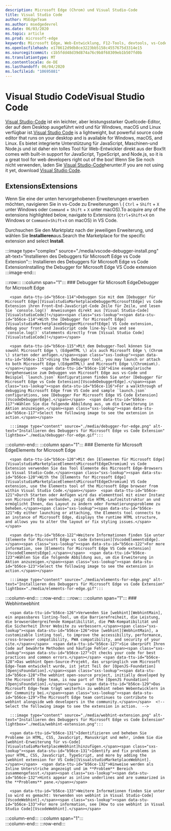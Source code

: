 ```yaml
---
description: Microsoft Edge (Chrom) und Visual Studio-Code
title: Visual Studio Code
author: MSEdgeTeam
ms.author: msedgedevrel
ms.date: 06/03/2020
ms.topic: article
ms.prod: microsoft-edge
keywords: Microsoft Edge, Web-Entwicklung, F12-Tools, devtools, vs-Code, Visual Studio-Code, Debugger, webhint
ms.openlocfilehash: e178612d9db8ce3223bb5158c4557675d3314e15
ms.sourcegitcommit: c1b5fdd48d39d874a76c9b8f68309eb1b507fd0b
ms.translationtype: MT
ms.contentlocale: de-DE
ms.lasthandoff: 06/04/2020
ms.locfileid: "10695881"
---
```

# <span data-ttu-id="b56ce-104">Visual Studio Code</span><span class="sxs-lookup"><span data-stu-id="b56ce-104">Visual Studio Code</span></span>  

<span data-ttu-id="b56ce-105">[Visual Studio-Code][VisualStudioCodeDocs] ist ein leichter, aber leistungsstarker Quellcode-Editor, der auf dem Desktop ausgeführt wird und für Windows, macOS und Linux verfügbar ist.</span><span class="sxs-lookup"><span data-stu-id="b56ce-105">[Visual Studio Code][VisualStudioCodeDocs] is a lightweight, but powerful source code editor that runs on your desktop and is available for Windows, macOS, and Linux.</span></span>  <span data-ttu-id="b56ce-106">Es bietet integrierte Unterstützung für JavaScript, Maschinen-und Node.js und ist daher ein tolles Tool für Web-Entwickler direkt aus der Box!</span><span class="sxs-lookup"><span data-stu-id="b56ce-106">It comes with built-in support for JavaScript, TypeScript, and Node.js, so it is a great tool for web developers right out of the box!</span></span>  <span data-ttu-id="b56ce-107">Wenn Sie Sie noch nicht verwenden, laden Sie [Visual Studio-Code][VisualstudioCode]herunter.</span><span class="sxs-lookup"><span data-stu-id="b56ce-107">If you are not using it yet, download [Visual Studio Code][VisualstudioCode].</span></span>  

## <span data-ttu-id="b56ce-108">Extensions</span><span class="sxs-lookup"><span data-stu-id="b56ce-108">Extensions</span></span>  

<!--Todo: We want to put something like the tiles for extensions VS Code uses on this page https://code.visualstudio.com/Docs#top-extensions but I don't think this is a markdown page.  I think it's a web page.  I couldn't find anything in https://github.com/Microsoft/vscode-docs that looks like this page. In the meantime, here's what I've come up with: -->  

<span data-ttu-id="b56ce-109">Wenn Sie eine der unten hervorgehobenen Erweiterungen erwerben möchten, navigieren Sie in vs-Code zu Erweiterungen \ ( `Ctrl` + `Shift` + `X` unter Windows oder `Command` + `Shift` + `X` unter macOS).</span><span class="sxs-lookup"><span data-stu-id="b56ce-109">To acquire any of the extensions highlighted below, navigate to Extensions \(`Ctrl`+`Shift`+`X` on Windows or `Command`+`Shift`+`X` on macOS\) in VS Code.</span></span>  

<span data-ttu-id="b56ce-110">Durchsuchen Sie den Marktplatz nach der jeweiligen Erweiterung, und wählen Sie **Installieren**aus.</span><span class="sxs-lookup"><span data-stu-id="b56ce-110">Search the Marketplace for the specific extension and select **Install**.</span></span>  

:::image type="complex" source="./media/vscode-debugger-install.png" alt-text="Installieren des Debuggers für Microsoft Edge vs Code Extension":::
   <span data-ttu-id="b56ce-112">Installieren des Debuggers für Microsoft Edge vs Code Extension</span><span class="sxs-lookup"><span data-stu-id="b56ce-112">Installing the Debugger for Microsoft Edge VS Code extension</span></span>  
:::image-end:::  

:::row:::
   :::column span="1":::
      ### <span data-ttu-id="b56ce-113">Debugger für Microsoft Edge</span><span class="sxs-lookup"><span data-stu-id="b56ce-113">Debugger for Microsoft Edge</span></span>  

      <span data-ttu-id="b56ce-114">Debuggen Sie mit dem [Debugger für Microsoft Edge][VisualstudioMarketplaceDebuggerMicrosoftEdge] vs Code Extension ihren Front-End-JavaScript-Code Zeile für Zeile, und lesen Sie `console.log()` Anweisungen direkt aus [Visual Studio-Code][VisualstudioCode]!</span><span class="sxs-lookup"><span data-stu-id="b56ce-114">With the [Debugger for Microsoft Edge][VisualstudioMarketplaceDebuggerMicrosoftEdge] VS Code extension, debug your front-end JavaScript code line-by-line and see `console.log()` statements directly from [Visual Studio Code][VisualstudioCode]!</span></span>  
      
      <span data-ttu-id="b56ce-115">Mit dem Debugger-Tool können Sie sowohl Microsoft Edge \ (EdgeHTML \) als auch Microsoft Edge \ (Chrom \) starten oder anfügen.</span><span class="sxs-lookup"><span data-stu-id="b56ce-115">Using the Debugger tool, you may launch or attach to both Microsoft Edge \(EdgeHTML\) and Microsoft Edge \(Chromium\).</span></span>  <span data-ttu-id="b56ce-116">Eine exemplarische Vorgehensweise zum Debuggen von Microsoft Edge aus vs-Code und Beispiel `launch.json` Konfigurationen finden Sie unter [Debugger für Microsoft Edge vs Code Extension][VscodeDebuggerEdge].</span><span class="sxs-lookup"><span data-stu-id="b56ce-116">For a walkthrough of debugging Microsoft Edge from VS Code and sample `launch.json` configurations, see [Debugger For Microsoft Edge VS Code Extension][VscodeDebuggerEdge].</span></span>  <span data-ttu-id="b56ce-117">Wählen Sie die folgende Abbildung aus, um die Erweiterung in Aktion anzuzeigen.</span><span class="sxs-lookup"><span data-stu-id="b56ce-117">Select the following image to see the extension in action.</span></span>  

      :::image type="content" source="./media/debugger-for-edge.png" alt-text="Installieren des Debuggers für Microsoft Edge vs Code Extension" lightbox="./media/debugger-for-edge.gif":::  
   :::column-end:::
   :::column span="1":::
      ### <span data-ttu-id="b56ce-119">Elemente für Microsoft Edge</span><span class="sxs-lookup"><span data-stu-id="b56ce-119">Elements for Microsoft Edge</span></span>  
      
      <span data-ttu-id="b56ce-120">Mit den [Elementen für Microsoft Edge][VisualstudioMarketplaceElementsMicrosoftEdgeChromium] vs Code Extension verwenden Sie das Tool Elemente des Microsoft Edge-Browsers in Visual Studio-Code.</span><span class="sxs-lookup"><span data-stu-id="b56ce-120">With the [Elements for Microsoft Edge][VisualstudioMarketplaceElementsMicrosoftEdgeChromium] VS Code extension, use the Elements tool of the Microsoft Edge browser from within Visual Studio Code.</span></span>  <span data-ttu-id="b56ce-121">Durch Starten oder Anfügen wird das elementtool mit einer Instanz von Microsoft Edge verbunden, zeigt die HTML-Laufzeitstruktur an und ermöglicht Ihnen, das Layout zu ändern oder Formatierungsprobleme zu beheben.</span><span class="sxs-lookup"><span data-stu-id="b56ce-121">By either launching or attaching, the Elements tool connects to an instance of Microsoft Edge, displays the runtime HTML structure, and allows you to alter the layout or fix styling issues.</span></span>  
      
      <span data-ttu-id="b56ce-122">Weitere Informationen finden Sie unter [Elemente für Microsoft Edge vs Code Extension][VscodeElementsEdge].</span><span class="sxs-lookup"><span data-stu-id="b56ce-122">For more information, see [Elements for Microsoft Edge VS Code extension][VscodeElementsEdge].</span></span>  <span data-ttu-id="b56ce-123">Wählen Sie die folgende Abbildung aus, um die Erweiterung in Aktion anzuzeigen.</span><span class="sxs-lookup"><span data-stu-id="b56ce-123">Select the following image to see the extension in action.</span></span>  
      
      :::image type="content" source="./media/elements-for-edge.png" alt-text="Installieren des Debuggers für Microsoft Edge vs Code Extension" lightbox="./media/elements-for-edge.gif":::  
   :::column-end:::
:::row-end:::
:::row:::
   :::column span="1":::
      ### <span data-ttu-id="b56ce-125">Webhint</span><span class="sxs-lookup"><span data-stu-id="b56ce-125">webhint</span></span>
      
      <span data-ttu-id="b56ce-126">Verwenden Sie [webhint][WebhintMain], ein anpassbares linting-Tool, um die Barrierefreiheit, die Leistung, die browserübergreifende Kompatibilität, die PWA-Kompatibilität und die Sicherheit Ihrer Website zu verbessern.</span><span class="sxs-lookup"><span data-stu-id="b56ce-126">Use [webhint][WebhintMain], a customizable linting tool, to improve the accessibility, performance, cross-browser compatibility, PWA compatibility, and security of your site.</span></span>  <span data-ttu-id="b56ce-127">Sie überprüft Ihren Code auf bewährte Methoden und häufige Fehler.</span><span class="sxs-lookup"><span data-stu-id="b56ce-127">It checks your code for best practices and common errors.</span></span> <span data-ttu-id="b56ce-128">Das webhint Open-Source-Projekt, das ursprünglich vom Microsoft Edge-Team entwickelt wurde, ist jetzt Teil der [OpenJS-Foundation][OpenjsFoundation].</span><span class="sxs-lookup"><span data-stu-id="b56ce-128">The webhint open-source project, initially developed by the Microsoft Edge team, is now part of the [OpenJS Foundation][OpenjsFoundation].</span></span>  <span data-ttu-id="b56ce-129">Das Microsoft Edge-Team trägt weiterhin zu webhint neben Webentwicklern in der Community bei.</span><span class="sxs-lookup"><span data-stu-id="b56ce-129">The Microsoft Edge team continues to contribute to webhint alongside web developers in the community.</span></span>  <!--Select the following image to see the extension in action.  -->  
      
      :::image type="content" source="./media/webhint-extension.png" alt-text="Installieren des Debuggers für Microsoft Edge vs Code Extension" lightbox="./media/webhint-extension.png":::  
      
      <span data-ttu-id="b56ce-131">Identifizieren und beheben Sie Probleme in HTML, CSS, JavaScript, Manuskript und mehr, indem Sie die [webhint-Erweiterung für vs-Code][VisualstudioMarketplaceWebhint]hinzufügen.</span><span class="sxs-lookup"><span data-stu-id="b56ce-131">Identify and fix problems in your HTML, CSS, JavaScript, TypeScript, and more by adding the [webhint extension for VS Code][VisualstudioMarketplaceWebhint].</span></span>  <span data-ttu-id="b56ce-132">Hinweise werden als Inline Unterstriche angezeigt und im **Problem** Bereich zusammengefasst.</span><span class="sxs-lookup"><span data-stu-id="b56ce-132">Hints appear as inline underlines and are summarized in the **Problems** pane.</span></span>  
      
      <span data-ttu-id="b56ce-133">Weitere Informationen finden Sie unter [so wird es gemacht: Verwenden von webhint in Visual Studio-Code][VscodeWebhint].</span><span class="sxs-lookup"><span data-stu-id="b56ce-133">For more information, see [How to use webhint in Visual Studio Code][VscodeWebhint].</span></span>  
   :::column-end:::
   :::column span="1":::
      <!--Empty to retain grid  -->  
   :::column-end:::
:::row-end:::

<!-- image links -->  

<!--links -->  

[VscodeDebuggerEdge]: ./debugger-for-edge.md "Debugger für Microsoft Edge vs Code Extension | Microsoft docs"  
[VscodeElementsEdge]: ./elements-for-edge.md "Elemente für Microsoft Edge vs Code Extension | Microsoft docs"  
[VscodeWebhint]: ./webhint.md "Webhint vs-Code Erweiterung | Microsoft docs"  

[VisualstudioCode]: https://code.visualstudio.com "Visual Studio-Code"  
[VisualStudioCodeDocs]: https://code.visualstudio.com/Docs "Dokumentation | Visual Studio-Code"   

[VisualstudioMarketplaceDebuggerMicrosoftEdge]: https://marketplace.visualstudio.com/items?itemName=msjsdiag.debugger-for-edge "Debugger für Microsoft Edge | Visual Studio Marketplace"  
[VisualstudioMarketplaceElementsMicrosoftEdgeChromium]: https://marketplace.visualstudio.com/items?itemName=ms-edgedevtools.vscode-edge-devtools "Elemente für Microsoft Edge (Chrom) | Visual Studio Marketplace"  

[VisualstudioMarketplaceWebhint]: https://marketplace.visualstudio.com/items?itemName=webhint.vscode-webhint "webhint | Visual Studio Marketplace"  

[WebhintMain]:  https://webhint.io "webhint"  
[OpenjsFoundation]:  https://openjsf.org "OpenJS Foundation"  
